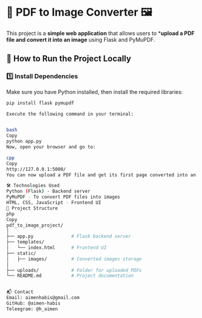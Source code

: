 # 📄 PDF to Image Converter 🖼️

This project is a **simple web application** that allows users to ***upload a PDF file and convert it into an image** using Flask and PyMuPDF.

## 🚀 How to Run the Project Locally

### 1️⃣ Install Dependencies
Make sure you have Python installed, then install the required libraries: 

```bash
pip install flask pymupdf

Execute the following command in your terminal:


bash
Copy
python app.py
Now, open your browser and go to:

cpp
Copy
http://127.0.0.1:5000/
You can now upload a PDF file and get its first page converted into an image.

🛠️ Technologies Used 
Python (Flask) - Backend server
PyMuPDF - To convert PDF files into images
HTML, CSS, JavaScript - Frontend UI
📂 Project Structure 
php
Copy
pdf_to_image_project/
│
├── app.py              # Flask backend server
├── templates/
│   └── index.html      # Frontend UI
├── static/
│   ├── images/         # Converted images storage
│   
├── uploads/            # Folder for uploaded PDFs
└── README.md           # Project documentation


📬 Contact
Email: aimenhabis@gmail.com
GitHub: @aimen-habis
Teleegram: @h_aimen
